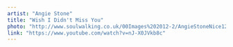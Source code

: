 ```yaml
---
artist: "Angie Stone"
title: "Wish I Didn't Miss You"
photo: "http://www.soulwalking.co.uk/00Images%202012-2/AngieStoneNice12.jpg"
link: "https://www.youtube.com/watch?v=nJ-X0JVkb8c"
---
```

